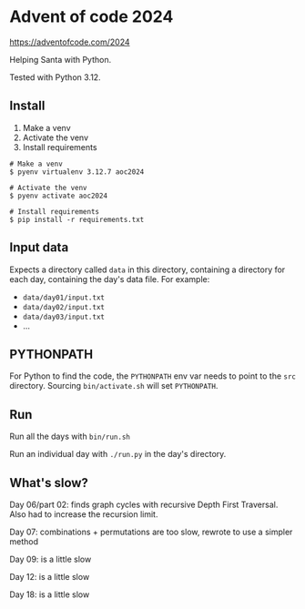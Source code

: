 # Advent of code 2024

<https://adventofcode.com/2024>

Helping Santa with Python.

Tested with Python 3.12.

## Install

1. Make a venv
2. Activate the venv
3. Install requirements

```shell
# Make a venv
$ pyenv virtualenv 3.12.7 aoc2024

# Activate the venv
$ pyenv activate aoc2024

# Install requirements
$ pip install -r requirements.txt
```

## Input data

Expects a directory called `data` in this directory, containing a directory for each day, containing the day's data file. For example:

- `data/day01/input.txt`
- `data/day02/input.txt`
- `data/day03/input.txt`
- ...

## PYTHONPATH

For Python to find the code, the `PYTHONPATH` env var needs to point to the `src` directory. Sourcing `bin/activate.sh` will set `PYTHONPATH`.

## Run

Run all the days with `bin/run.sh`

Run an individual day with `./run.py` in the day's directory.

## What's slow?

Day 06/part 02: finds graph cycles with recursive Depth First Traversal. Also had to increase the recursion limit.

Day 07: combinations + permutations are too slow, rewrote to use a simpler method

Day 09: is a little slow

Day 12: is a little slow

Day 18: is a little slow
